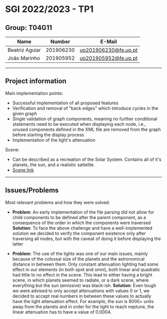 # SGI 2022/2023 - TP1

## Group: T04G11

| Name             | Number    | E-Mail               |
| ---------------- | --------- | -------------------- |
| Beatriz Aguiar   | 201906230 | up201906230@fe.up.pt |
| João Marinho     | 201905952 | up201905952@fe.up.pt |

----
## Project information

Main implementation points:
- Successful implementation of all proposed features
- Verification and removal of "back edges" which introduce cycles in the given graph
- Single validation of graph components, meaning no further conditional statements need to be executed when displaying each node, i.e., unused components defined in the XML file are removed from the graph before starting the display process
- Implementation of the light's attenuation

Scene:
- Can be described as a recreation of the Solar System. Contains all of it's planets, the sun, and a realistic sattelite.  
- [Scene link](./scenes/space.xml)
----
## Issues/Problems

Most relevant problems and how they were solved:

- **Problem**: An early implementation of the file parsing did not allow for child components to be defined after the parent component, as a consequence of the order in which the components were traversed
**Solution**: To face the above challenge and have a well-implemented solution we decided to verify the component existence only after traversing all nodes, but with the caveat of doing it before displaying the latter

- **Problem**: The use of the lights was one of our main issues, mainly because of the colossal size of the planets and the astronomical distance in between them. Only constant attenuation lighting had some effect in our elements (in both spot and omni), both linear and quadratic had little to no effect in the scene. This lead to either having a bright scene, in which planets seemed to radiate, or a dark scene, where everything but the sun (emissive) was black-ish.
**Solution**: Even tough we were advised to only accept attenuations with values 0 or 1, we decided to accept real numbers in between these values to actually have the light attenuation effect. For example, the sun is 8000+ units away from the planets and in order for the light to reach neptune, the linear attenuation has to have a value of 0.0004.